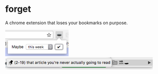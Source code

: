 # forget
A chrome extension that loses your bookmarks on purpose.

![screenshot one](screenshots/screenshot-1.png "Screenshot one")
![screenshot two](screenshots/screenshot-2.png "Screenshot two")
